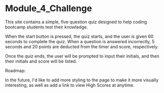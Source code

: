# Module_4_Challenge

This site contains a simple, five question quiz designed to help coding bootcamp students test their knowledge.

When the start button is pressed, the quiz starts, and the user is given 60 seconds to complete the quiz. When a question is answered incorrectly, 5 seconds and 20 points are deducted from the timer and score, respectively.

Once the quiz ends, the user will be prompted to input their initials, and then their initials and score will be listed.

Roadmap:

In the future, I'd like to add more styling to the page to make it more visually interesting, as well as add a link to view High Scores at anytime.
